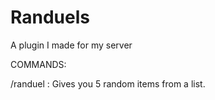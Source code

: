 # Randuels
A plugin I made for my server

COMMANDS:

/randuel : Gives you 5 random items from a list.
